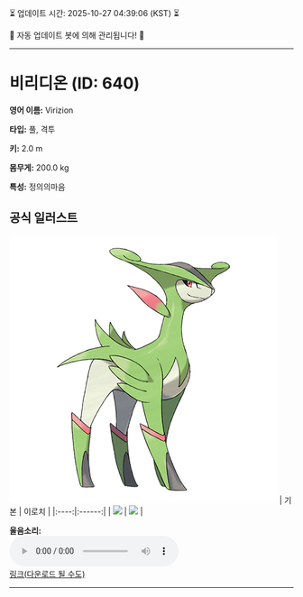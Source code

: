 
⏳ 업데이트 시간: 2025-10-27 04:39:06 (KST) ⏳

🤖 자동 업데이트 봇에 의해 관리됩니다! 🤖

---

# 비리디온 (ID: 640)
**영어 이름:** Virizion

**타입:** 풀, 격투

**키:** 2.0 m

**몸무게:** 200.0 kg

**특성:** 정의의마음

## 공식 일러스트
![](https://raw.githubusercontent.com/PokeAPI/sprites/master/sprites/pokemon/other/official-artwork/640.png)
| 기본 | 이로치 |
|:----:|:------:|
| <img src="http://play.pokemonshowdown.com/sprites/ani/virizion.gif" width="200"> | <img src="http://play.pokemonshowdown.com/sprites/ani-shiny/virizion.gif" width="200"> |

**울음소리:**<br><audio controls src="https://raw.githubusercontent.com/PokeAPI/cries/main/cries/pokemon/latest/640.ogg"></audio><br> [링크(다운로드 될 수도)](https://raw.githubusercontent.com/PokeAPI/cries/main/cries/pokemon/latest/640.ogg)


---
